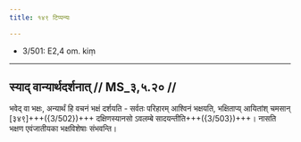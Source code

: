 ```yaml
---
title: १४९ टिप्पन्यः

---
```

- 3/501: E2,4 om. kiṃ

____________________________________________


## स्याद् वान्यार्थदर्शनात् // MS_३,५.२० //

भवेद् वा भक्षः, अन्यार्थं हि वचनं भक्षं दर्शयति - सर्वतः परिहारम् आश्विनं भक्षयति, भक्षिताप्य् आयितांश् चमसान् [३४९]+++({3/502})+++ दक्षिणस्यानसो ऽवलम्बे सादयन्तीति+++({3/503})+++। नासति भक्षण एवंजातीयका भक्षविशेषाः संभवन्ति।
